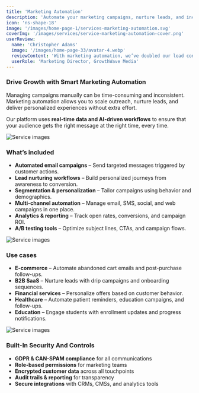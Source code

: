 ```yaml
---
title: 'Marketing Automation'
description: 'Automate your marketing campaigns, nurture leads, and increase ROI with smart workflows and real-time personalization.'
icon: 'ns-shape-18'
image: '/images/home-page-1/services-marketing-automation.svg'
coverImg: '/images/services/service-marketing-automation-cover.png'
userReview:
  name: 'Christopher Adams'
  image: '/images/home-page-33/avatar-4.webp'
  reviewContent: 'With marketing automation, we’ve doubled our lead conversions while cutting campaign management time in half. It’s become a vital part of our growth strategy.'
  userRole: 'Marketing Director, GrowthWave Media'
---
```


### Drive Growth with Smart Marketing Automation

Managing campaigns manually can be time-consuming and inconsistent. Marketing automation allows you to scale outreach, nurture leads, and deliver personalized experiences without extra effort.

Our platform uses **real-time data and AI-driven workflows** to ensure that your audience gets the right message at the right time, every time.

![Service images](/images/services/service-details-1.png)

### What’s included

- **Automated email campaigns** – Send targeted messages triggered by customer actions.
- **Lead nurturing workflows** – Build personalized journeys from awareness to conversion.
- **Segmentation & personalization** – Tailor campaigns using behavior and demographics.
- **Multi-channel automation** – Manage email, SMS, social, and web campaigns in one place.
- **Analytics & reporting** – Track open rates, conversions, and campaign ROI.
- **A/B testing tools** – Optimize subject lines, CTAs, and campaign flows.

![Service images](/images/services/service-details-2.png)

### Use cases

- **E-commerce** – Automate abandoned cart emails and post-purchase follow-ups.
- **B2B SaaS** – Nurture leads with drip campaigns and onboarding sequences.
- **Financial services** – Personalize offers based on customer behavior.
- **Healthcare** – Automate patient reminders, education campaigns, and follow-ups.
- **Education** – Engage students with enrollment updates and progress notifications.

![Service images](/images/services/service-details-3.jpg)

### Built-In Security And Controls

- **GDPR & CAN-SPAM compliance** for all communications
- **Role-based permissions** for marketing teams
- **Encrypted customer data** across all touchpoints
- **Audit trails & reporting** for transparency
- **Secure integrations** with CRMs, CMSs, and analytics tools
